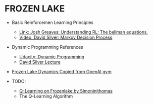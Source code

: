 # FROZEN LAKE

- Basic Reinforcemen Learning Principles 
  - [Link: Josh Greaves: Understanding RL: The bellman equations.](https://joshgreaves.com/reinforcement-learning/understanding-rl-the-bellman-equations/)
  - [Video: David Silver: Markov Decision Process](https://www.youtube.com/watch?v=lfHX2hHRMVQ/)

- Dynamic Programming References
  - [Udacity: Dynamic Programming](https://github.com/udacity/deep-reinforcement-learning/tree/master/dynamic-programming)
  - [David Silver Lecture](https://www.youtube.com/watch?v=Nd1-UUMVfz4&list=PLzuuYNsE1EZAXYR4FJ75jcJseBmo4KQ9)

- [Frozen Lake Dynamics Copied from OpenAI gym](https://gym.openai.com/envs/FrozenLake-v0/)

- TODO:
  - [Q-Learning on Frozenlake by Simoninithomas](https://github.com/simoninithomas/Deep_reinforcement_learning_Course/blob/master/Q%20learning/FrozenLake/Q%20Learning%20with%20FrozenLake.ipynb)
  - The Q-Learning Algorithm
